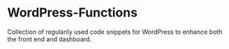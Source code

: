 # WordPress-Functions
Collection of regularily used code snippets for WordPress to enhance both the front end and dashboard.
